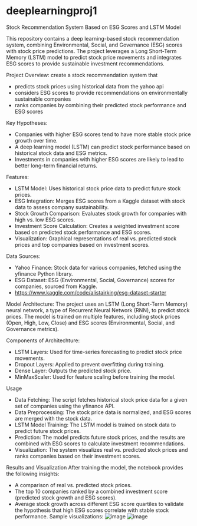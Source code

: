 # deeplearningproj1
Stock Recommendation System Based on ESG Scores and LSTM Model

This repository contains a deep learning-based stock recommendation system, combining Environmental, Social, and Governance (ESG) scores with stock price predictions. The project leverages a Long Short-Term Memory (LSTM) model to predict stock price movements and integrates ESG scores to provide sustainable investment recommendations.


Project Overview: create a stock recommendation system that 
- predicts stock prices using historical data from the yahoo api
- considers ESG scores to provide recommendations on environmentally sustainable companies
- ranks companies by combining their predicted stock performance and ESG scores


Key Hypotheses:
- Companies with higher ESG scores tend to have more stable stock price growth over time.
- A deep learning model (LSTM) can predict stock performance based on historical stock data and ESG metrics.
- Investments in companies with higher ESG scores are likely to lead to better long-term financial returns.


Features:
- LSTM Model: Uses historical stock price data to predict future stock prices.
- ESG Integration: Merges ESG scores from a Kaggle dataset with stock data to assess company sustainability.
- Stock Growth Comparison: Evaluates stock growth for companies with high vs. low ESG scores.
- Investment Score Calculation: Creates a weighted investment score based on predicted stock performance and ESG scores.
- Visualization: Graphical representations of real vs. predicted stock prices and top companies based on investment scores.

Data Sources:
- Yahoo Finance: Stock data for various companies, fetched using the yfinance Python library.
- ESG Dataset: ESG (Environmental, Social, Governance) scores for companies, sourced from Kaggle.
-   https://www.kaggle.com/code/alistairking/esg-dataset-starter

Model Architecture:
The project uses an LSTM (Long Short-Term Memory) neural network, a type of Recurrent Neural Network (RNN), to predict stock prices. The model is trained on multiple features, including stock prices (Open, High, Low, Close) and ESG scores (Environmental, Social, and Governance metrics).

Components of Architechture:
- LSTM Layers: Used for time-series forecasting to predict stock price movements.
- Dropout Layers: Applied to prevent overfitting during training.
- Dense Layer: Outputs the predicted stock price.
- MinMaxScaler: Used for feature scaling before training the model.

Usage
- Data Fetching: The script fetches historical stock price data for a given set of companies using the yfinance API.
- Data Preprocessing: The stock price data is normalized, and ESG scores are merged with the stock data.
- LSTM Model Training: The LSTM model is trained on stock data to predict future stock prices.
- Prediction: The model predicts future stock prices, and the results are combined with ESG scores to calculate investment recommendations.
- Visualization: The system visualizes real vs. predicted stock prices and ranks companies based on their investment scores.

Results and Visualization
After training the model, the notebook provides the following insights:
- A comparison of real vs. predicted stock prices.
- The top 10 companies ranked by a combined investment score (predicted stock growth and ESG scores).
- Average stock growth across different ESG score quartiles to validate the hypothesis that high ESG scores correlate with stable stock performance.
Sample visualizations:
![image](https://github.com/user-attachments/assets/bcf845bc-9eb4-46c2-8e7c-7f3d1e62461a)
![image](https://github.com/user-attachments/assets/6111c6cd-fcf0-499a-a856-93299b153cba)
